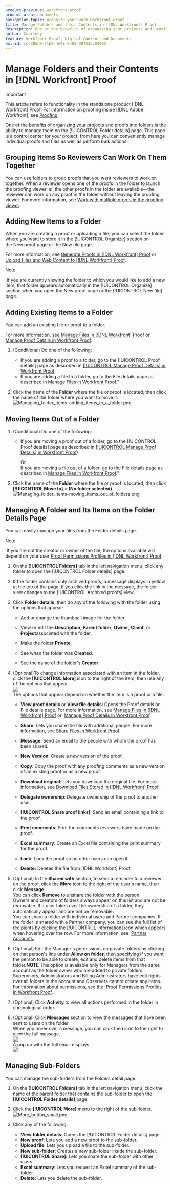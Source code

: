 ```yaml
---
product-previous: workfront-proof
product-area: documents
navigation-topic: organize-your-work-workfront-proof
title: Manage Folders and their Contents in [!DNL Workfront] Proof
description: One of the benefits of organizing your projects and proofs into folders is the ability to manage them on the [!UICONTROL Folder details] page. This page is a control center for your project, from here you can conveniently manage individual proofs and files as well as perform bulk actions.
author: Courtney
feature: Workfront Proof, Digital Content and Documents
exl-id: cec385de-f1b9-4e28-8493-987536c04905
---
```

# Manage Folders and their Contents in [!DNL Workfront] Proof

>[!IMPORTANT]
>
>This article refers to functionality in the standalone product [!DNL Workfront] Proof. For information on proofing inside [!DNL Adobe Workfront], see [Proofing](../../../review-and-approve-work/proofing/proofing.md).

One of the benefits of organizing your projects and proofs into folders is the ability to manage them on the [!UICONTROL Folder details] page. This page is a control center for your project, from here you can conveniently manage individual proofs and files as well as perform bulk actions.

## Grouping Items So Reviewers Can Work On Them Together

You can use folders to group proofs that you want reviewers to work on together. When a reviewer opens one of the proofs in the folder to launch the proofing viewer, all the other proofs in the folder are available—the reviewer can work on any proof in the folder without leaving the proofing viewer. For more information, see [Work with multiple proofs in the proofing viewer](../../../workfront-proof/wp-work-proofsfiles/review-proofs-wpv/work-with-multiple-proofs.md).

## Adding New Items to a Folder

When you are creating a proof or uploading a file, you can select the folder where you want to store it in the [!UICONTROL Organize] section on the&nbsp;New proof page or the&nbsp;New file page.

For more information, see [Generate Proofs in [!DNL Workfront] Proof](../../../workfront-proof/wp-work-proofsfiles/create-proofs-and-files/generate-proofs.md) or [Upload Files and Web Content to [!DNL Workfront] Proof](../../../workfront-proof/wp-work-proofsfiles/create-proofs-and-files/upload-files-web-content.md).

>[!NOTE]
>
>&nbsp;If you are currently viewing the folder to which you would like to add a new item, that folder appears automatically in the [!UICONTROL Organize] section when you open the New proof page or the [!UICONTROL New file] page.

## Adding Existing Items to a Folder

You can add an existing file or proof to a folder.&nbsp;

For more information, see [Manage Files in [!DNL Workfront] Proof](../../../workfront-proof/wp-work-proofsfiles/manage-your-work/manage-files.md)&nbsp;or [Manage Proof Details in Workfront Proof](../../../workfront-proof/wp-work-proofsfiles/manage-your-work/manage-proof-details.md).

1. (Conditional) Do one of the following:

   * If you are adding a proof to a folder, go to the [!UICONTROL Proof details] page as described in [[!UICONTROL Manage Proof Details] in Workfront Proof](../../../workfront-proof/wp-work-proofsfiles/manage-your-work/manage-proof-details.md)
   * If you are adding a file to a folder, go to the File details page as described in [Manage Files in Workfront Proof](../../../workfront-proof/wp-work-proofsfiles/manage-your-work/manage-files.md)."

1. Click the name of the **Folder** where the file or proof is located, then click the name of the folder where you want to move it.\
   ![Managing_folder_items-adding_items_to_a_folder.png](assets/managing-folder-items-adding-items-to-a-folder-350x121.png)

## Moving Items Out of a Folder

1. (Conditional) Do one of the following:

   * If you are moving a proof out of a folder, go to the [!UICONTROL Proof details] page as described in [[!UICONTROL Manage Proof Details] in Workfront Proof](../../../workfront-proof/wp-work-proofsfiles/manage-your-work/manage-proof-details.md)\

      Or\
      If you are moving a file out of a folder, go to the File details page as described in [Manage Files in Workfront Proof](../../../workfront-proof/wp-work-proofsfiles/manage-your-work/manage-files.md)."

1. Click the name of the **Folder** where the file or proof is located, then click **[!UICONTROL Move to]** > **(No folder selected)**.\
   ![Managing_folder_items-moving_items_out_of_folders.png](assets/managing-folder-items-moving-items-out-of-folders-350x123.png)

## Managing A Folder and Its Items on the Folder Details Page

You can easily manage your files from the Folder details page.

>[!NOTE]
>
>&nbsp;If you are not the creator or owner of the file, the options available will depend on your user [Proof Permissions Profiles in [!DNL Workfront] Proof](../../../workfront-proof/wp-acct-admin/account-settings/proof-perm-profiles-in-wp.md).

1. On the **[!UICONTROL Folders]** tab in the left navigation menu, click any folder to open the [!UICONTROL Folder details] page.
1. If the folder contains only archived proofs, a message displays in yellow at the top of the page. If you click the link in the message, the folder view changes&nbsp;to the [!UICONTROL Archived proofs] view.
1. Click&nbsp;**Folder details**, then do any of the following with the folder using the options that appear:

   * Add or change the thumbnail image for the folder.
   * View or edit the **Description**, **Parent folder**, **Owner**, **Client**, or **Project**&#x200B;associated with the folder.

   * Make the folder **Private**.
   * See when the folder was **Created**.
   * See the name of the folder's **Creator**.

1. (Optional)To change information associated with an item in the folder, click the **[!UICONTROL More]** icon to the right of the item, then use any of the options that appear.\
   ![](assets/more-button-small.png)\
   The options that appear depend on whether the item is a proof or a file.

   * **View proof details** or **View file details**: Opens the Proof details or File details page. For more information, see [Manage Files in [!DNL Workfront] Proof](../../../workfront-proof/wp-work-proofsfiles/manage-your-work/manage-files.md)&nbsp;or&nbsp; [Manage Proof Details in Workfront Proof](../../../workfront-proof/wp-work-proofsfiles/manage-your-work/manage-proof-details.md).

   * **Share**: Lets you share the file with additional people. For more information, see [Share Files in Workfront Proof](../../../workfront-proof/wp-work-proofsfiles/share-proofs-and-files/share-files.md).

   * **Message**: Send an email to the people with whom the proof has been shared.
   * **New Version**: Create a new version of the proof.
   * **Copy**: Copy the proof with any proofing comments as a new version of an existing proof or as a new proof.
   * **Download original**: Lets you download the original file. For more information, see [Download Files Stored in [!DNL Workfront] Proof](../../../workfront-proof/wp-work-proofsfiles/manage-your-work/download-files-stored.md).

   * **Delegate ownership**: Delegate ownership of the proof to another user.
   * **[!UICONTROL Share proof links]**: Send an email containing a link to the proof.
   * **Print comments**: Print the comments reviewers have made on the proof.
   * **Excel summary**: Create an Excel file containing the print summary for the proof.
   * **Lock:** Lock the proof so no other users can open it.
   * **Delete:** Deletes the file from [!DNL Workfront] Proof.

1. (Optional) In the&nbsp;**Shared with**&nbsp;section, to send a reminder to a reviewer on the proof, click the&nbsp;**More**&nbsp;icon to the right of the user's name, then click&nbsp;**Message**.\
   You can click&nbsp;**Remove**&nbsp;to unshare the folder with the person.\
   Owners and creators of folders always appear on this list and are&nbsp;not be removable. If a user takes over the ownership of a folder, they automatically appear and are not be removable.\
   You can share a folder with individual users and Partner companies. If the folder is shared with a Partner company, you can see the full list of recipients by clicking the [!UICONTROL information] icon which appears when hovering over the row. For more information, see&nbsp; [Partner Accounts.](https://support.workfront.com/hc/en-us/sections/115000912107-Partner-accounts)

1. (Optional) Edit the&nbsp;Manager's permissions on private folders by clicking on that person's line under **Allow on folder**, then specifying if you want the person to be able to create, edit and delete items from that folder.**NOTE**&nbsp;This option is available only for Managers from the same account as the folder owner who are added to private folders. Supervisors, Administrators and Billing Administrators have edit rights over all folders in the account and Observers cannot create any items. For information about permissions, see the&nbsp; [Proof Permissions Profiles in Workfront Proof](../../../workfront-proof/wp-acct-admin/account-settings/proof-perm-profiles-in-wp.md).

1. (Optional) Click&nbsp;**Activity**&nbsp;to view all actions performed in the folder in chronological order.
1. (Optional) Click&nbsp;**Messages**&nbsp;section to view the messages that have been sent to users on the folder.\
   When you hover over a message, you can click the **i** icon to the right to view the full message.\
   ![](assets/messages-1-350x74.png)\
   A pop up with the full email displays:\
   ![](assets/messages-2-350x252.png)

## Managing Sub-Folders

You can manage the sub-folders from the Folders detail page.

1. On the **[!UICONTROL Folders]** tab in the left navigation menu, click the name of the parent folder that contains the sub-folder to open the **[!UICONTROL Folder details]** page.

1. Click the **[!UICONTROL More]** menu to the right of the sub-folder.\
   ![More_button_small.png](assets/more-button-small.png)

1. Click any of the following:

   * **View folder details**:&nbsp;Opens the [!UICONTROL Folder details] page.
   * **New proof**: Lets you add a new proof to the sub-folder.
   * **Upload file**:&nbsp;Lets you upload a file to the sub-folder.
   * **New sub-folder**: Creates a new sub-folder inside the sub-folder.
   * **[!UICONTROL Share]:** Lets you share the sub-folder with other users.
   * **Excel summary**: Lets you request an Excel summary of the sub-folder.
   * **Delete:** Lets you delete the sub-folder.
